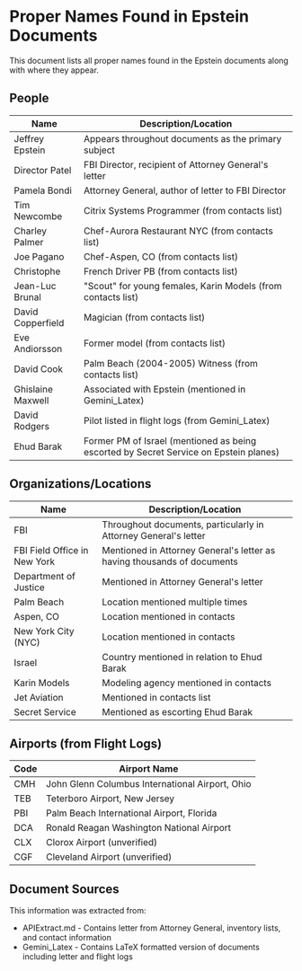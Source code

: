 # Proper Names Found in Epstein Documents

This document lists all proper names found in the Epstein documents along with where they appear.

## People

| Name | Description/Location |
|------|---------------------|
| Jeffrey Epstein | Appears throughout documents as the primary subject |
| Director Patel | FBI Director, recipient of Attorney General's letter |
| Pamela Bondi | Attorney General, author of letter to FBI Director |
| Tim Newcombe | Citrix Systems Programmer (from contacts list) |
| Charley Palmer | Chef-Aurora Restaurant NYC (from contacts list) |
| Joe Pagano | Chef-Aspen, CO (from contacts list) |
| Christophe | French Driver PB (from contacts list) |
| Jean-Luc Brunal | "Scout" for young females, Karin Models (from contacts list) |
| David Copperfield | Magician (from contacts list) |
| Eve Andiorsson | Former model (from contacts list) |
| David Cook | Palm Beach (2004-2005) Witness (from contacts list) |
| Ghislaine Maxwell | Associated with Epstein (mentioned in Gemini_Latex) |
| David Rodgers | Pilot listed in flight logs (from Gemini_Latex) |
| Ehud Barak | Former PM of Israel (mentioned as being escorted by Secret Service on Epstein planes) |

## Organizations/Locations

| Name | Description/Location |
|------|---------------------|
| FBI | Throughout documents, particularly in Attorney General's letter |
| FBI Field Office in New York | Mentioned in Attorney General's letter as having thousands of documents |
| Department of Justice | Mentioned in Attorney General's letter |
| Palm Beach | Location mentioned multiple times |
| Aspen, CO | Location mentioned in contacts |
| New York City (NYC) | Location mentioned in contacts |
| Israel | Country mentioned in relation to Ehud Barak |
| Karin Models | Modeling agency mentioned in contacts |
| Jet Aviation | Mentioned in contacts list |
| Secret Service | Mentioned as escorting Ehud Barak |

## Airports (from Flight Logs)

| Code | Airport Name |
|------|-------------|
| CMH | John Glenn Columbus International Airport, Ohio |
| TEB | Teterboro Airport, New Jersey |
| PBI | Palm Beach International Airport, Florida |
| DCA | Ronald Reagan Washington National Airport |
| CLX | Clorox Airport (unverified) |
| CGF | Cleveland Airport (unverified) |

## Document Sources

This information was extracted from:
- APIExtract.md - Contains letter from Attorney General, inventory lists, and contact information
- Gemini_Latex - Contains LaTeX formatted version of documents including letter and flight logs
